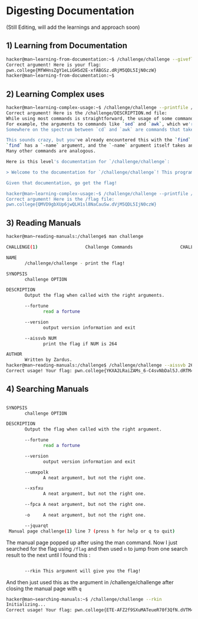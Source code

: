 # Digesting Documentation
(Still Editing, will add the learnings and approach soon)
## 1) Learning from Documentation

```bash
hacker@man~learning-from-documentation:~$ /challenge/challenge --giveflag
Correct argument! Here is your flag:
pwn.college{MfWHnsZgY1eLiGHSd2E-xfABGSz.dRjM5QDL5IjN0czW}
hacker@man~learning-from-documentation:~$ 
```

## 2) Learning Complex uses 


```bash
hacker@man~learning-complex-usage:~$ /challenge/challenge --printfile /challenge/DESCRIPTION.md
Correct argument! Here is the /challenge/DESCRIPTION.md file:
While using most commands is straightforward, the usage of some commands can get quite complex.
For example, the arguments to commands like `sed` and `awk`, which we're definitely not getting into right now, are entire programs in an esoteric programming language!
Somewhere on the spectrum between `cd` and `awk` are commands that take arguments to their arguments...

This sounds crazy, but you've already encountered this with the `find` level in [Basic Commands](../commands).
`find` has a `-name` argument, and the `-name` argument itself takes an argument specifying the name to search for.
Many other commands are analogous.

Here is this level's documentation for `/challenge/challenge`:

> Welcome to the documentation for `/challenge/challenge`! This program allows you to print arbitrary files to the terminal, when given the `--printfile` argument. The argument to the `--printfile` argument is the path of the flag to read. For example, `/challenge/challenge --printfile /challenge/DESCRIPTION.md` will print out the description of the level!

Given that documentation, go get the flag!

hacker@man~learning-complex-usage:~$ /challenge/challenge --printfile /flag
Correct argument! Here is the /flag file:
pwn.college{QMVD9gbXUp6jwQLH1sl8NaCauSw.dVjM5QDL5IjN0czW}
```

## 3) Reading Manuals

```bash
hacker@man~reading-manuals:/challenge$ man challenge

CHALLENGE(1)                  Challenge Commands                  CHALLENGE(1)

NAME
       /challenge/challenge - print the flag!

SYNOPSIS
       challenge OPTION

DESCRIPTION
       Output the flag when called with the right arguments.

       --fortune
              read a fortune

       --version
              output version information and exit

       --aissvb NUM
              print the flag if NUM is 264

AUTHOR
       Written by Zardus.
hacker@man~reading-manuals:/challenge$ /challenge/challenge --aissvb 264
Correct usage! Your flag: pwn.college{YKXA2LRaiZAMs_6-C4svNbDal5J.dRTM4QDL5IjN0czW}
```
## 4) Searching Manuals

```bash

SYNOPSIS
       challenge OPTION

DESCRIPTION
       Output the flag when called with the right argument.

       --fortune
              read a fortune

       --version
              output version information and exit

       --umxpolk
              A neat argument, but not the right one.

       --xsfxu
              A neat argument, but not the right one.

       --fpca A neat argument, but not the right one.

       -o     A neat argument, but not the right one.

       --jquarqt
 Manual page challenge(1) line 7 (press h for help or q to quit)
```
The manual page popped up after using the man command.
Now I just searched for the flag using ``/flag`` and then used ``n`` to jump from one search result to the next until I found this :
```bash

       --rkin This argument will give you the flag!

```
And then just used this as the argument in /challenge/challenge after closing the manual page with ``q``
```bash
hacker@man~searching-manuals:~$ /challenge/challenge --rkin
Initializing...
Correct usage! Your flag: pwn.college{ETE-AFZ2f9SXuMATeueR70f3QfN.dVTM4QDL5IjN0czW}
```

